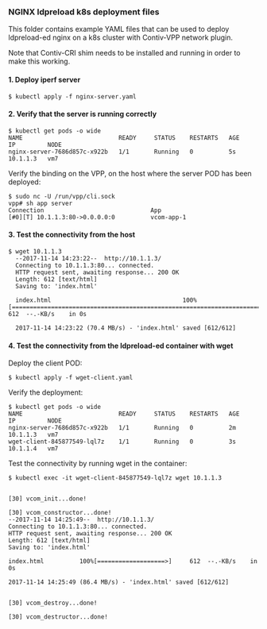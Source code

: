 ### NGINX ldpreload k8s deployment files

This folder contains example YAML files that can be used to deploy ldpreload-ed nginx
on a k8s cluster with Contiv-VPP network plugin.

Note that Contiv-CRI shim needs to be installed and running in order to make this working.

#### 1. Deploy iperf server
```
$ kubectl apply -f nginx-server.yaml
```

#### 2. Verify that the server is running correctly
```
$ kubectl get pods -o wide
NAME                           READY     STATUS    RESTARTS   AGE       IP         NODE
nginx-server-7686d857c-x922b   1/1       Running   0          5s        10.1.1.3   vm7
```

Verify the binding on the VPP, on the host where the server POD has been deployed:
```
$ sudo nc -U /run/vpp/cli.sock
vpp# sh app server
Connection                              App                 
[#0][T] 10.1.1.3:80->0.0.0.0:0          vcom-app-1           
```

#### 3. Test the connectivity from the host
```
$ wget 10.1.1.3
  --2017-11-14 14:23:22--  http://10.1.1.3/
  Connecting to 10.1.1.3:80... connected.
  HTTP request sent, awaiting response... 200 OK
  Length: 612 [text/html]
  Saving to: 'index.html'
  
  index.html                                     100%[=================================================================================================>]     612  --.-KB/s    in 0s      
  
  2017-11-14 14:23:22 (70.4 MB/s) - 'index.html' saved [612/612]
```

#### 4. Test the connectivity from the ldpreload-ed container with wget
Deploy the client POD:
```
$ kubectl apply -f wget-client.yaml
```

Verify the deployment:
```
$ kubectl get pods -o wide
NAME                           READY     STATUS    RESTARTS   AGE       IP         NODE
nginx-server-7686d857c-x922b   1/1       Running   0          2m        10.1.1.3   vm7
wget-client-845877549-lql7z    1/1       Running   0          3s        10.1.1.4   vm7
```

Test the connectivity by running wget in the container:
```
$ kubectl exec -it wget-client-845877549-lql7z wget 10.1.1.3


[30] vcom_init...done!

[30] vcom_constructor...done!
--2017-11-14 14:25:49--  http://10.1.1.3/
Connecting to 10.1.1.3:80... connected.
HTTP request sent, awaiting response... 200 OK
Length: 612 [text/html]
Saving to: 'index.html'

index.html          100%[===================>]     612  --.-KB/s    in 0s      

2017-11-14 14:25:49 (86.4 MB/s) - 'index.html' saved [612/612]


[30] vcom_destroy...done!

[30] vcom_destructor...done!
```
